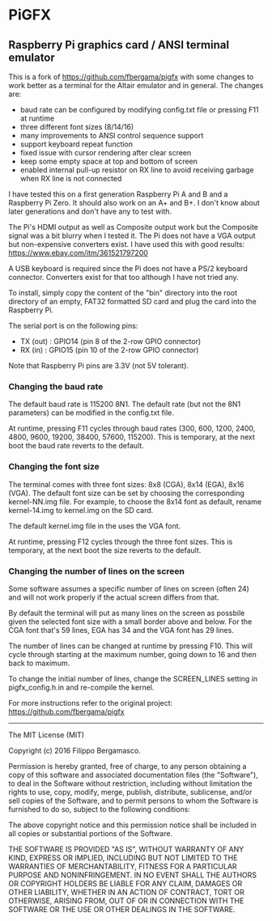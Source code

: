 # PiGFX 
## Raspberry Pi graphics card / ANSI terminal emulator

This is a fork of https://github.com/fbergama/pigfx
with some changes to work better as a terminal for the Altair emulator
and in general. The changes are:
- baud rate can be configured by modifying config.txt file or pressing F11 at runtime
- three different font sizes (8/14/16)
- many improvements to ANSI control sequence support
- support keyboard repeat function
- fixed issue with cursor rendering after clear screen
- keep some empty space at top and bottom of screen
- enabled internal pull-up resistor on RX line to avoid receiving garbage
  when RX line is not connected

I have tested this on a first generation Raspberry Pi A and B and a Raspberry Pi Zero.
It should also work on an A+ and B+. I don't know about later generations and don't 
have any to test with.

The Pi's HDMI output as well as Composite output work but the Composite signal
was a bit blurry when I tested it. The Pi does not have a VGA output but non-expensive 
converters exist. I have used this with good results: https://www.ebay.com/itm/361521797200

A USB keyboard is required since the Pi does not have a PS/2 keyboard connector. 
Converters exist for that too although I have not tried any.

To install, simply copy the content of the "bin" directory into the
root directory of an empty, FAT32 formatted SD card and plug the card
into the Raspberry Pi.

The serial port is on the following pins:
- TX (out) : GPIO14 (pin 8 of the 2-row GPIO connector)
- RX (in)  : GPIO15 (pin 10 of the 2-row GPIO connector)

Note that Raspberry Pi pins are 3.3V (not 5V tolerant).

### Changing the baud rate

The default baud rate is 115200 8N1. The default rate (but not the 8N1
parameters) can be modified in the config.txt file. 

At runtime, pressing F11 cycles through baud rates
(300, 600, 1200, 2400, 4800, 9600, 19200, 38400, 57600, 115200).
This is temporary, at the next boot the baud rate reverts to the default.

### Changing the font size

The terminal comes with three font sizes: 8x8 (CGA), 8x14 (EGA), 8x16 (VGA).
The default font size can be set by choosing the corresponding kernel-NN.img file.
For example, to choose the 8x14 font as default, rename kernel-14.img to kernel.img
on the SD card.

The default kernel.img file in the uses the VGA font.

At runtime, pressing F12 cycles through the three font sizes.
This is temporary, at the next boot the size reverts to the default.

### Changing the number of lines on the screen

Some software assumes a specific number of lines on screen (often 24)
and will not work properly if the actual screen differs from that.

By default the terminal will put as many lines on the screen as possbile
given the selected font size with a small border above and below. 
For the CGA font that's 59 lines, EGA has 34 and the VGA font has 29 lines.

The number of lines can be changed at runtime by pressing F10. This will
cycle through starting at the maximum number, going down to 16 and then
back to maximum.

To change the initial number of lines, change the SCREEN_LINES setting in
pigfx_config.h.in and re-compile the kernel.



For more instructions refer to the original project: 
https://github.com/fbergama/pigfx

-----


The MIT License (MIT)

Copyright (c) 2016 Filippo Bergamasco.

Permission is hereby granted, free of charge, to any person obtaining a copy
of this software and associated documentation files (the "Software"), to deal
in the Software without restriction, including without limitation the rights
to use, copy, modify, merge, publish, distribute, sublicense, and/or sell
copies of the Software, and to permit persons to whom the Software is
furnished to do so, subject to the following conditions:

The above copyright notice and this permission notice shall be included in
all copies or substantial portions of the Software.

THE SOFTWARE IS PROVIDED "AS IS", WITHOUT WARRANTY OF ANY KIND, EXPRESS OR
IMPLIED, INCLUDING BUT NOT LIMITED TO THE WARRANTIES OF MERCHANTABILITY,
FITNESS FOR A PARTICULAR PURPOSE AND NONINFRINGEMENT. IN NO EVENT SHALL THE
AUTHORS OR COPYRIGHT HOLDERS BE LIABLE FOR ANY CLAIM, DAMAGES OR OTHER
LIABILITY, WHETHER IN AN ACTION OF CONTRACT, TORT OR OTHERWISE, ARISING FROM,
OUT OF OR IN CONNECTION WITH THE SOFTWARE OR THE USE OR OTHER DEALINGS IN
THE SOFTWARE.
